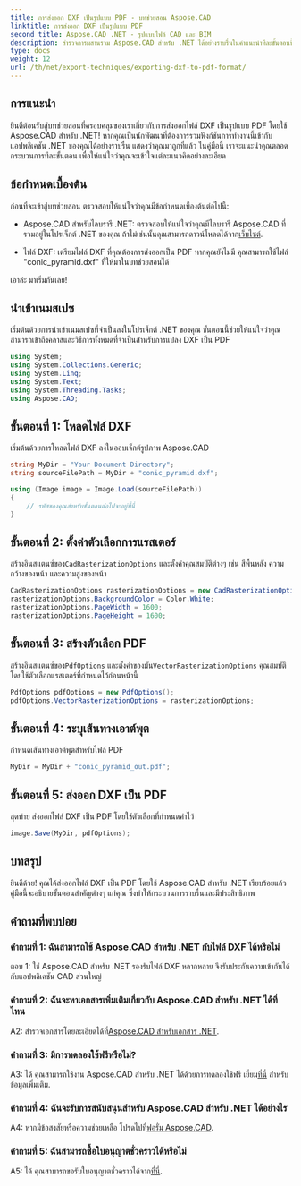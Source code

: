```yaml
---
title: การส่งออก DXF เป็นรูปแบบ PDF - บทช่วยสอน Aspose.CAD
linktitle: การส่งออก DXF เป็นรูปแบบ PDF
second_title: Aspose.CAD .NET - รูปแบบไฟล์ CAD และ BIM
description: สำรวจการผสานรวม Aspose.CAD สำหรับ .NET ได้อย่างราบรื่นในคำแนะนำทีละขั้นตอนนี้เพื่อส่งออกไฟล์ DXF เป็น PDF ได้อย่างง่ายดาย
type: docs
weight: 12
url: /th/net/export-techniques/exporting-dxf-to-pdf-format/
---
```

## การแนะนำ

ยินดีต้อนรับสู่บทช่วยสอนที่ครอบคลุมของเราเกี่ยวกับการส่งออกไฟล์ DXF เป็นรูปแบบ PDF โดยใช้ Aspose.CAD สำหรับ .NET! หากคุณเป็นนักพัฒนาที่ต้องการรวมฟังก์ชันการทำงานนี้เข้ากับแอปพลิเคชัน .NET ของคุณได้อย่างราบรื่น แสดงว่าคุณมาถูกที่แล้ว ในคู่มือนี้ เราจะแนะนำคุณตลอดกระบวนการทีละขั้นตอน เพื่อให้แน่ใจว่าคุณจะเข้าใจแต่ละแนวคิดอย่างละเอียด

## ข้อกำหนดเบื้องต้น

ก่อนที่จะเข้าสู่บทช่วยสอน ตรวจสอบให้แน่ใจว่าคุณมีข้อกำหนดเบื้องต้นต่อไปนี้:

-  Aspose.CAD สำหรับไลบรารี .NET: ตรวจสอบให้แน่ใจว่าคุณมีไลบรารี Aspose.CAD ที่รวมอยู่ในโปรเจ็กต์ .NET ของคุณ ถ้าไม่เช่นนั้นคุณสามารถดาวน์โหลดได้จาก[เว็บไซต์](https://releases.aspose.com/cad/net/).

- ไฟล์ DXF: เตรียมไฟล์ DXF ที่คุณต้องการส่งออกเป็น PDF หากคุณยังไม่มี คุณสามารถใช้ไฟล์ "conic_pyramid.dxf" ที่ให้มาในบทช่วยสอนได้

เอาล่ะ มาเริ่มกันเลย!

## นำเข้าเนมสเปซ

เริ่มต้นด้วยการนำเข้าเนมสเปซที่จำเป็นลงในโปรเจ็กต์ .NET ของคุณ ขั้นตอนนี้ช่วยให้แน่ใจว่าคุณสามารถเข้าถึงคลาสและวิธีการทั้งหมดที่จำเป็นสำหรับการแปลง DXF เป็น PDF

```csharp
using System;
using System.Collections.Generic;
using System.Linq;
using System.Text;
using System.Threading.Tasks;
using Aspose.CAD;
```

## ขั้นตอนที่ 1: โหลดไฟล์ DXF

เริ่มต้นด้วยการโหลดไฟล์ DXF ลงในออบเจ็กต์รูปภาพ Aspose.CAD

```csharp
string MyDir = "Your Document Directory";
string sourceFilePath = MyDir + "conic_pyramid.dxf";

using (Image image = Image.Load(sourceFilePath))
{
    // รหัสของคุณสำหรับขั้นตอนต่อไปจะอยู่ที่นี่
}
```

## ขั้นตอนที่ 2: ตั้งค่าตัวเลือกการแรสเตอร์

 สร้างอินสแตนซ์ของ`CadRasterizationOptions` และตั้งค่าคุณสมบัติต่างๆ เช่น สีพื้นหลัง ความกว้างของหน้า และความสูงของหน้า

```csharp
CadRasterizationOptions rasterizationOptions = new CadRasterizationOptions();
rasterizationOptions.BackgroundColor = Color.White;
rasterizationOptions.PageWidth = 1600;
rasterizationOptions.PageHeight = 1600;
```

## ขั้นตอนที่ 3: สร้างตัวเลือก PDF

 สร้างอินสแตนซ์ของ`PdfOptions` และตั้งค่าของมัน`VectorRasterizationOptions` คุณสมบัติโดยใช้ตัวเลือกแรสเตอร์ที่กำหนดไว้ก่อนหน้านี้

```csharp
PdfOptions pdfOptions = new PdfOptions();
pdfOptions.VectorRasterizationOptions = rasterizationOptions;
```

## ขั้นตอนที่ 4: ระบุเส้นทางเอาต์พุต

กำหนดเส้นทางเอาต์พุตสำหรับไฟล์ PDF

```csharp
MyDir = MyDir + "conic_pyramid_out.pdf";
```

## ขั้นตอนที่ 5: ส่งออก DXF เป็น PDF

สุดท้าย ส่งออกไฟล์ DXF เป็น PDF โดยใช้ตัวเลือกที่กำหนดค่าไว้

```csharp
image.Save(MyDir, pdfOptions);
```

## บทสรุป

ยินดีด้วย! คุณได้ส่งออกไฟล์ DXF เป็น PDF โดยใช้ Aspose.CAD สำหรับ .NET เรียบร้อยแล้ว คู่มือนี้จะอธิบายขั้นตอนสำคัญต่างๆ แก่คุณ ซึ่งทำให้กระบวนการราบรื่นและมีประสิทธิภาพ

## คำถามที่พบบ่อย

### คำถามที่ 1: ฉันสามารถใช้ Aspose.CAD สำหรับ .NET กับไฟล์ DXF ได้หรือไม่

ตอบ 1: ใช่ Aspose.CAD สำหรับ .NET รองรับไฟล์ DXF หลากหลาย จึงรับประกันความเข้ากันได้กับแอปพลิเคชัน CAD ส่วนใหญ่

### คำถามที่ 2: ฉันจะหาเอกสารเพิ่มเติมเกี่ยวกับ Aspose.CAD สำหรับ .NET ได้ที่ไหน

 A2: สำรวจเอกสารโดยละเอียดได้ที่[Aspose.CAD สำหรับเอกสาร .NET](https://reference.aspose.com/cad/net/).

### คำถามที่ 3: มีการทดลองใช้ฟรีหรือไม่?

 A3: ได้ คุณสามารถใช้งาน Aspose.CAD สำหรับ .NET ได้ด้วยการทดลองใช้ฟรี เยี่ยม[ที่นี่](https://releases.aspose.com/) สำหรับข้อมูลเพิ่มเติม.

### คำถามที่ 4: ฉันจะรับการสนับสนุนสำหรับ Aspose.CAD สำหรับ .NET ได้อย่างไร

A4: หากมีข้อสงสัยหรือความช่วยเหลือ โปรดไปที่[ฟอรั่ม Aspose.CAD](https://forum.aspose.com/c/cad/19).

### คำถามที่ 5: ฉันสามารถซื้อใบอนุญาตชั่วคราวได้หรือไม่

 A5: ได้ คุณสามารถขอรับใบอนุญาตชั่วคราวได้จาก[ที่นี่](https://purchase.aspose.com/temporary-license/).